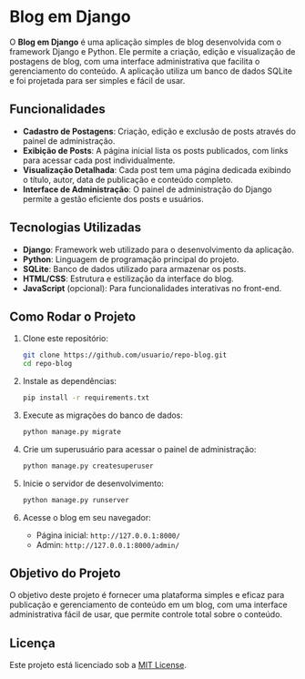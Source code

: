 # Blog em Django

O **Blog em Django** é uma aplicação simples de blog desenvolvida com o framework Django e Python. Ele permite a criação, edição e visualização de postagens de blog, com uma interface administrativa que facilita o gerenciamento do conteúdo. A aplicação utiliza um banco de dados SQLite e foi projetada para ser simples e fácil de usar.

## Funcionalidades

- **Cadastro de Postagens**: Criação, edição e exclusão de posts através do painel de administração.
- **Exibição de Posts**: A página inicial lista os posts publicados, com links para acessar cada post individualmente.
- **Visualização Detalhada**: Cada post tem uma página dedicada exibindo o título, autor, data de publicação e conteúdo completo.
- **Interface de Administração**: O painel de administração do Django permite a gestão eficiente dos posts e usuários.

## Tecnologias Utilizadas

- **Django**: Framework web utilizado para o desenvolvimento da aplicação.
- **Python**: Linguagem de programação principal do projeto.
- **SQLite**: Banco de dados utilizado para armazenar os posts.
- **HTML/CSS**: Estrutura e estilização da interface do blog.
- **JavaScript** (opcional): Para funcionalidades interativas no front-end.

## Como Rodar o Projeto

1. Clone este repositório:
    ```bash
    git clone https://github.com/usuario/repo-blog.git
    cd repo-blog
    ```

2. Instale as dependências:
    ```bash
    pip install -r requirements.txt
    ```

3. Execute as migrações do banco de dados:
    ```bash
    python manage.py migrate
    ```

4. Crie um superusuário para acessar o painel de administração:
    ```bash
    python manage.py createsuperuser
    ```

5. Inicie o servidor de desenvolvimento:
    ```bash
    python manage.py runserver
    ```

6. Acesse o blog em seu navegador:
    - Página inicial: `http://127.0.0.1:8000/`
    - Admin: `http://127.0.0.1:8000/admin/`

## Objetivo do Projeto

O objetivo deste projeto é fornecer uma plataforma simples e eficaz para publicação e gerenciamento de conteúdo em um blog, com uma interface administrativa fácil de usar, que permite controle total sobre o conteúdo.

## Licença

Este projeto está licenciado sob a [MIT License](LICENSE).

